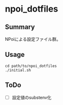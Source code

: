 # npoi_dotfiles

## Summary

NPoiによる設定ファイル群。

## Usage

```
cd path/to/npoi_dotfiles
./initial.sh
```

## ToDo

- [ ] 設定値のsubstenv化
